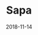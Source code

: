---
title: Sapa
date: 2018-11-14
countries:
  - Vietnam
resources:
  - src: feature.jpg
    params: 
      weight: 0
  - src: DSCF2355.jpg
    params: 
      weight: 1
  - src: DSCF2390.jpg
    params: 
      weight: 2
  - src: DSCF2406.jpg
    params: 
      weight: 3
  - src: DSCF2435.jpg
    params: 
      weight: 4
  - src: DSCF2465.jpg
    params: 
      weight: 5
  - src: DSCF2480.jpg
    params: 
      weight: 6
  - src: DSCF2482.jpg
    params: 
      weight: 7
  - src: DSCF2528.jpg
    params: 
      weight: 8
  - src: DSCF2629.jpg
    params: 
      weight: 9
  - src: DSCF2634.jpg
    params: 
      weight: 10
---